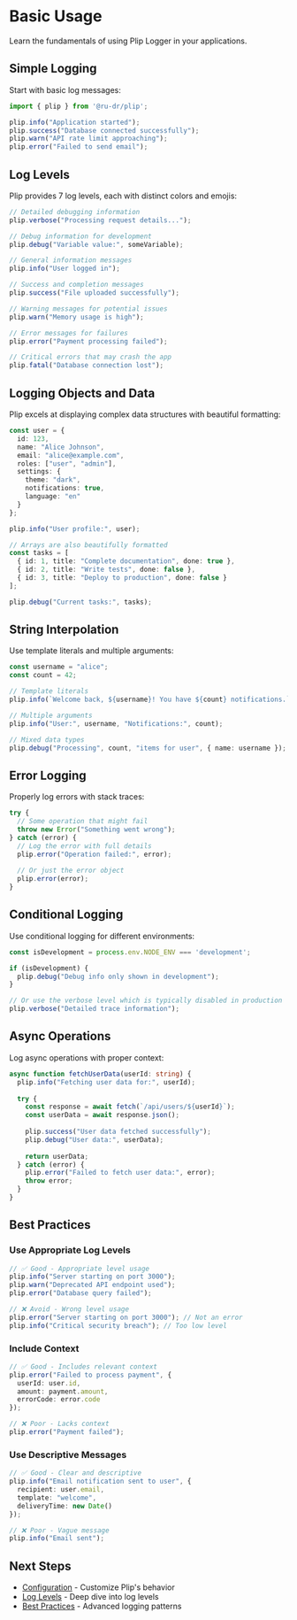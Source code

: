 # Basic Usage

Learn the fundamentals of using Plip Logger in your applications.

## Simple Logging

Start with basic log messages:

```typescript
import { plip } from '@ru-dr/plip';

plip.info("Application started");
plip.success("Database connected successfully");
plip.warn("API rate limit approaching");
plip.error("Failed to send email");
```

## Log Levels

Plip provides 7 log levels, each with distinct colors and emojis:

```typescript
// Detailed debugging information
plip.verbose("Processing request details...");

// Debug information for development
plip.debug("Variable value:", someVariable);

// General information messages
plip.info("User logged in");

// Success and completion messages
plip.success("File uploaded successfully");

// Warning messages for potential issues
plip.warn("Memory usage is high");

// Error messages for failures
plip.error("Payment processing failed");

// Critical errors that may crash the app
plip.fatal("Database connection lost");
```

## Logging Objects and Data

Plip excels at displaying complex data structures with beautiful formatting:

```typescript
const user = {
  id: 123,
  name: "Alice Johnson",
  email: "alice@example.com",
  roles: ["user", "admin"],
  settings: {
    theme: "dark",
    notifications: true,
    language: "en"
  }
};

plip.info("User profile:", user);

// Arrays are also beautifully formatted
const tasks = [
  { id: 1, title: "Complete documentation", done: true },
  { id: 2, title: "Write tests", done: false },
  { id: 3, title: "Deploy to production", done: false }
];

plip.debug("Current tasks:", tasks);
```

## String Interpolation

Use template literals and multiple arguments:

```typescript
const username = "alice";
const count = 42;

// Template literals
plip.info(`Welcome back, ${username}! You have ${count} notifications.`);

// Multiple arguments
plip.info("User:", username, "Notifications:", count);

// Mixed data types
plip.debug("Processing", count, "items for user", { name: username });
```

## Error Logging

Properly log errors with stack traces:

```typescript
try {
  // Some operation that might fail
  throw new Error("Something went wrong");
} catch (error) {
  // Log the error with full details
  plip.error("Operation failed:", error);
  
  // Or just the error object
  plip.error(error);
}
```

## Conditional Logging

Use conditional logging for different environments:

```typescript
const isDevelopment = process.env.NODE_ENV === 'development';

if (isDevelopment) {
  plip.debug("Debug info only shown in development");
}

// Or use the verbose level which is typically disabled in production
plip.verbose("Detailed trace information");
```

## Async Operations

Log async operations with proper context:

```typescript
async function fetchUserData(userId: string) {
  plip.info("Fetching user data for:", userId);
  
  try {
    const response = await fetch(`/api/users/${userId}`);
    const userData = await response.json();
    
    plip.success("User data fetched successfully");
    plip.debug("User data:", userData);
    
    return userData;
  } catch (error) {
    plip.error("Failed to fetch user data:", error);
    throw error;
  }
}
```

## Best Practices

### Use Appropriate Log Levels

```typescript
// ✅ Good - Appropriate level usage
plip.info("Server starting on port 3000");
plip.warn("Deprecated API endpoint used");
plip.error("Database query failed");

// ❌ Avoid - Wrong level usage
plip.error("Server starting on port 3000"); // Not an error
plip.info("Critical security breach"); // Too low level
```

### Include Context

```typescript
// ✅ Good - Includes relevant context
plip.error("Failed to process payment", {
  userId: user.id,
  amount: payment.amount,
  errorCode: error.code
});

// ❌ Poor - Lacks context
plip.error("Payment failed");
```

### Use Descriptive Messages

```typescript
// ✅ Good - Clear and descriptive
plip.info("Email notification sent to user", {
  recipient: user.email,
  template: "welcome",
  deliveryTime: new Date()
});

// ❌ Poor - Vague message
plip.info("Email sent");
```

## Next Steps

- [Configuration](/guide/configuration) - Customize Plip's behavior
- [Log Levels](/guide/log-levels) - Deep dive into log levels
- [Best Practices](/guide/best-practices) - Advanced logging patterns